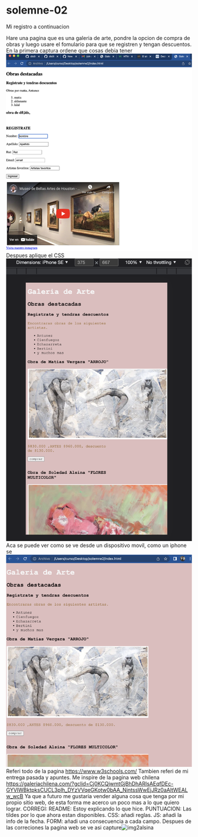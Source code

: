 # solemne-02

Mi registro a continuacion

Hare una pagina que es una galeria de arte,
pondre la opcion de compra de obras y luego
usare el fomulario para que se registren y tengan descuentos.
En la primera captura ordene que cosas debia tener 
![captura 1](./captura1.png)
Despues aplique el CSS 
![captura 1](./captura2.png)
Aca se puede ver como se ve desde un dispositivo movil, como un iphone se 
![captura 1](./captura3.png)
Referi todo de la pagina https://www.w3schools.com/
Tambien referi de mi entrega pasada y apuntes.
Me inspire de la pagina web chilena https://galeriachilena.com/?gclid=Cj0KCQjwmtGjBhDhARIsAEqfDEc-GYVIWBktpksCUCL3plh_DYzVVqeGKotw0bAA_NintssWwEjJRz0aAltWEALw_wcB
Ya que a futuro me gustaria vender alguna cosa que tenga por mi propio sitio web, de esta forma me acerco un poco mas a lo que quiero lograr.
CORREGI:
README: Estoy explicando lo que hice.
PUNTUACION: Las tildes por lo que ahora estan disponibles.
CSS: añadi reglas.
JS: añadi la info de la fecha.
FORM: añadi una consecuencia a cada campo.
Despues de las correciones la pagina web se ve asi
capture<img width="356" alt="img2alsina" src="https://github.com/ssofiasandoval/dis9005-2023-1/assets/128400293/c3550827-6f3c-4722-8261-1c7d4d140f1b">

